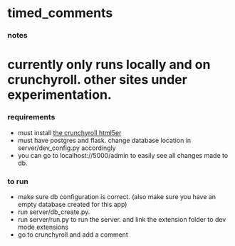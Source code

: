 # timed_comments

### notes
# currently only runs locally and on crunchyroll. other sites under experimentation.

### requirements
* must install [the crunchyroll html5er](https://chrome.google.com/webstore/detail/crunchyroll-html5/ihegfgnkffeibpmnajnoiemkcmlbmhmi)
* must have postgres and flask. change database location in server/dev_config.py accordingly
* you can go to localhost://5000/admin to easily see all changes made to db.

### to run
* make sure db configuration is correct. (also make sure you have an empty database created for this app)
* run server/db_create.py.
* run server/run.py to run the server. and link the extension folder to dev mode extensions
* go to crunchyroll and add a comment
